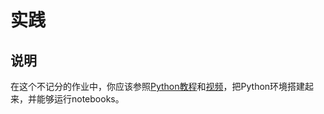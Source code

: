 # 实践

## 说明

在这个不记分的作业中，你应该参照[Python教程](https://docs.microsoft.com/learn/paths/python-language/?WT.mc_id=academic-15963-cxa)和[视频](https://www.youtube.com/playlist?list=PLlrxD0HtieHhS8VzuMCfQD4uJ9yne1mE6)，把Python环境搭建起来，并能够运行notebooks。  

